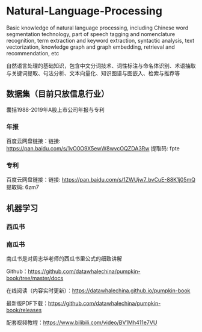 # Natural-Language-Processing
Basic knowledge of natural language processing, including Chinese word segmentation technology, part of speech tagging and nomenclature recognition, term extraction and keyword extraction, syntactic analysis, text vectorization, knowledge graph and graph embedding, retrieval and recommendation, etc

自然语言处理的基础知识，包含中文分词技术、词性标注与命名体识别、术语抽取与关键词提取、句法分析、文本向量化、知识图谱与图嵌入、检索与推荐等

## 数据集（目前只放信息行业）
囊括1988-2019年A股上市公司年报与专利
### 年报
百度云网盘链接：链接: https://pan.baidu.com/s/1vO0O9X5ewW8wvcOQZDA3Rw 提取码: fpte 
### 专利
百度云网盘链接：链接: https://pan.baidu.com/s/1ZWUjw7_bvCuE-88K1j05mQ 提取码: 6zm7 


## 机器学习
### 西瓜书



### 南瓜书
南瓜书是对周志华老师的西瓜书里公式的细致讲解

Github：https://github.com/datawhalechina/pumpkin-book/tree/master/docs

在线阅读（内容实时更新）：https://datawhalechina.github.io/pumpkin-book

最新版PDF下载：https://github.com/datawhalechina/pumpkin-book/releases

配套视频教程：https://www.bilibili.com/video/BV1Mh411e7VU
